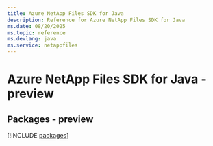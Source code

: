 ```yaml
---
title: Azure NetApp Files SDK for Java
description: Reference for Azure NetApp Files SDK for Java
ms.date: 08/20/2025
ms.topic: reference
ms.devlang: java
ms.service: netappfiles
---
```

# Azure NetApp Files SDK for Java - preview
## Packages - preview
[!INCLUDE [packages](netapp-files-index.md)]